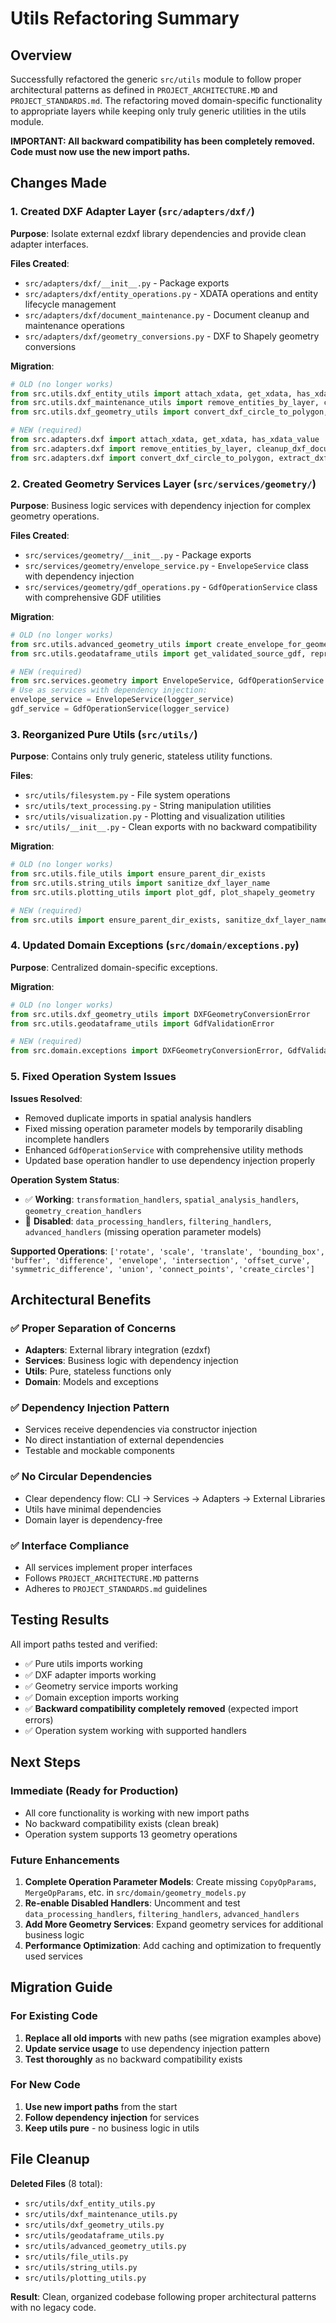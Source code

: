 # Utils Refactoring Summary

## Overview
Successfully refactored the generic `src/utils` module to follow proper architectural patterns as defined in `PROJECT_ARCHITECTURE.MD` and `PROJECT_STANDARDS.md`. The refactoring moved domain-specific functionality to appropriate layers while keeping only truly generic utilities in the utils module.

**IMPORTANT: All backward compatibility has been completely removed. Code must now use the new import paths.**

## Changes Made

### 1. Created DXF Adapter Layer (`src/adapters/dxf/`)
**Purpose**: Isolate external ezdxf library dependencies and provide clean adapter interfaces.

**Files Created**:
- `src/adapters/dxf/__init__.py` - Package exports
- `src/adapters/dxf/entity_operations.py` - XDATA operations and entity lifecycle management
- `src/adapters/dxf/document_maintenance.py` - Document cleanup and maintenance operations
- `src/adapters/dxf/geometry_conversions.py` - DXF to Shapely geometry conversions

**Migration**:
```python
# OLD (no longer works)
from src.utils.dxf_entity_utils import attach_xdata, get_xdata, has_xdata_value
from src.utils.dxf_maintenance_utils import remove_entities_by_layer, cleanup_dxf_document
from src.utils.dxf_geometry_utils import convert_dxf_circle_to_polygon, extract_dxf_entity_basepoint

# NEW (required)
from src.adapters.dxf import attach_xdata, get_xdata, has_xdata_value
from src.adapters.dxf import remove_entities_by_layer, cleanup_dxf_document
from src.adapters.dxf import convert_dxf_circle_to_polygon, extract_dxf_entity_basepoint
```

### 2. Created Geometry Services Layer (`src/services/geometry/`)
**Purpose**: Business logic services with dependency injection for complex geometry operations.

**Files Created**:
- `src/services/geometry/__init__.py` - Package exports
- `src/services/geometry/envelope_service.py` - `EnvelopeService` class with dependency injection
- `src/services/geometry/gdf_operations.py` - `GdfOperationService` class with comprehensive GDF utilities

**Migration**:
```python
# OLD (no longer works)
from src.utils.advanced_geometry_utils import create_envelope_for_geometry
from src.utils.geodataframe_utils import get_validated_source_gdf, reproject_gdf, get_common_crs

# NEW (required)
from src.services.geometry import EnvelopeService, GdfOperationService
# Use as services with dependency injection:
envelope_service = EnvelopeService(logger_service)
gdf_service = GdfOperationService(logger_service)
```

### 3. Reorganized Pure Utils (`src/utils/`)
**Purpose**: Contains only truly generic, stateless utility functions.

**Files**:
- `src/utils/filesystem.py` - File system operations
- `src/utils/text_processing.py` - String manipulation utilities
- `src/utils/visualization.py` - Plotting and visualization utilities
- `src/utils/__init__.py` - Clean exports with no backward compatibility

**Migration**:
```python
# OLD (no longer works)
from src.utils.file_utils import ensure_parent_dir_exists
from src.utils.string_utils import sanitize_dxf_layer_name
from src.utils.plotting_utils import plot_gdf, plot_shapely_geometry

# NEW (required)
from src.utils import ensure_parent_dir_exists, sanitize_dxf_layer_name, plot_gdf, plot_shapely_geometry
```

### 4. Updated Domain Exceptions (`src/domain/exceptions.py`)
**Purpose**: Centralized domain-specific exceptions.

**Migration**:
```python
# OLD (no longer works)
from src.utils.dxf_geometry_utils import DXFGeometryConversionError
from src.utils.geodataframe_utils import GdfValidationError

# NEW (required)
from src.domain.exceptions import DXFGeometryConversionError, GdfValidationError
```

### 5. Fixed Operation System Issues
**Issues Resolved**:
- Removed duplicate imports in spatial analysis handlers
- Fixed missing operation parameter models by temporarily disabling incomplete handlers
- Enhanced `GdfOperationService` with comprehensive utility methods
- Updated base operation handler to use dependency injection properly

**Operation System Status**:
- ✅ **Working**: `transformation_handlers`, `spatial_analysis_handlers`, `geometry_creation_handlers`
- 🚧 **Disabled**: `data_processing_handlers`, `filtering_handlers`, `advanced_handlers` (missing operation parameter models)

**Supported Operations**: `['rotate', 'scale', 'translate', 'bounding_box', 'buffer', 'difference', 'envelope', 'intersection', 'offset_curve', 'symmetric_difference', 'union', 'connect_points', 'create_circles']`

## Architectural Benefits

### ✅ Proper Separation of Concerns
- **Adapters**: External library integration (ezdxf)
- **Services**: Business logic with dependency injection
- **Utils**: Pure, stateless functions only
- **Domain**: Models and exceptions

### ✅ Dependency Injection Pattern
- Services receive dependencies via constructor injection
- No direct instantiation of external dependencies
- Testable and mockable components

### ✅ No Circular Dependencies
- Clear dependency flow: CLI → Services → Adapters → External Libraries
- Utils have minimal dependencies
- Domain layer is dependency-free

### ✅ Interface Compliance
- All services implement proper interfaces
- Follows `PROJECT_ARCHITECTURE.MD` patterns
- Adheres to `PROJECT_STANDARDS.md` guidelines

## Testing Results

All import paths tested and verified:
- ✅ Pure utils imports working
- ✅ DXF adapter imports working
- ✅ Geometry service imports working
- ✅ Domain exception imports working
- ✅ **Backward compatibility completely removed** (expected import errors)
- ✅ Operation system working with supported handlers

## Next Steps

### Immediate (Ready for Production)
- All core functionality is working with new import paths
- No backward compatibility exists (clean break)
- Operation system supports 13 geometry operations

### Future Enhancements
1. **Complete Operation Parameter Models**: Create missing `CopyOpParams`, `MergeOpParams`, etc. in `src/domain/geometry_models.py`
2. **Re-enable Disabled Handlers**: Uncomment and test `data_processing_handlers`, `filtering_handlers`, `advanced_handlers`
3. **Add More Geometry Services**: Expand geometry services for additional business logic
4. **Performance Optimization**: Add caching and optimization to frequently used services

## Migration Guide

### For Existing Code
1. **Replace all old imports** with new paths (see migration examples above)
2. **Update service usage** to use dependency injection pattern
3. **Test thoroughly** as no backward compatibility exists

### For New Code
1. **Use new import paths** from the start
2. **Follow dependency injection** for services
3. **Keep utils pure** - no business logic in utils

## File Cleanup

**Deleted Files** (8 total):
- `src/utils/dxf_entity_utils.py`
- `src/utils/dxf_maintenance_utils.py`
- `src/utils/dxf_geometry_utils.py`
- `src/utils/geodataframe_utils.py`
- `src/utils/advanced_geometry_utils.py`
- `src/utils/file_utils.py`
- `src/utils/string_utils.py`
- `src/utils/plotting_utils.py`

**Result**: Clean, organized codebase following proper architectural patterns with no legacy code.
